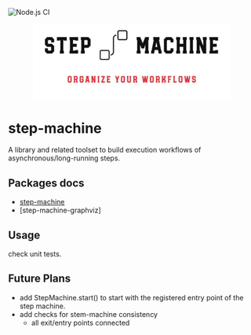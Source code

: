 ![Node.js CI](https://github.com/antonvasilenko/step-machine/workflows/Node.js%20CI/badge.svg?branch=master)

<p align="center"><img src="assets/header-logo.jpg" width="80%"/></p>

# step-machine

A library and related toolset to build execution workflows of asynchronous/long-running steps.

## Packages docs
* [step-machine](/packages/step-machine/README.md)
* [step-machine-graphviz]

## Usage

check unit tests.

## Future Plans
* add StepMachine.start() to start with the registered entry point of the step machine.
* add checks for stem-machine consistency
  * all exit/entry points connected

